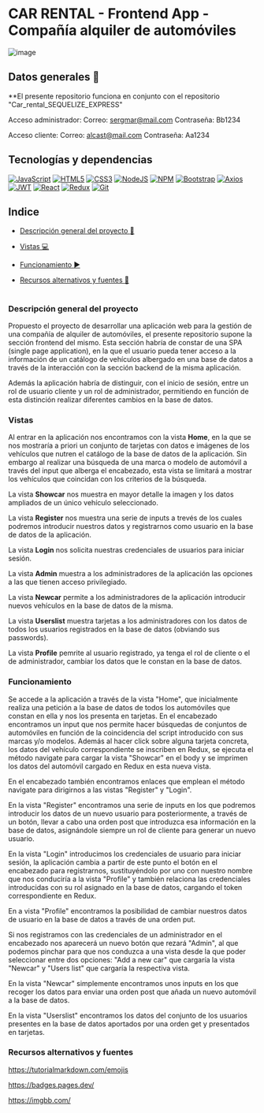 # CAR RENTAL - Frontend App - Compañía alquiler de automóviles
![image](https://i.ibb.co/4VrXmfC/logoCR.jpg)

## Datos generales :paperclip:
**El presente repositorio funciona en conjunto con el repositorio "Car_rental_SEQUELIZE_EXPRESS"

Acceso administrador: 
Correo: sergmar@mail.com  Contraseña: Bb1234

Acceso cliente:
Correo: alcast@mail.com  Contraseña: Aa1234

## Tecnologías y dependencias
[![JavaScript](https://img.shields.io/badge/JavaScript-F7DF1E?logo=javascript&logoColor=000&style=flat)](https://developer.mozilla.org/en-US/docs/Web/JavaScript) [![HTML5](https://img.shields.io/badge/HTML5-E34F26?logo=html5&logoColor=fff&style=flat)](https://developer.mozilla.org/en-US/docs/Glossary/HTML5) [![CSS3](https://img.shields.io/badge/CSS3-1572B6?logo=css3&logoColor=fff&style=flat)](https://developer.mozilla.org/en-US/docs/Web/CSS) [![NodeJS](https://img.shields.io/badge/Node.js-393?logo=nodedotjs&logoColor=fff&style=flat)](https://developer.mozilla.org/en-US/docs/Web/API/Node) [![NPM](https://img.shields.io/badge/npm-CB3837?logo=npm&logoColor=fff&style=flat)](https://docs.npmjs.com/) [![Bootstrap](https://img.shields.io/badge/Bootstrap-7952B3?logo=bootstrap&logoColor=fff&style=flat)](https://getbootstrap.com/docs/4.1/getting-started/introduction/) [![Axios](https://img.shields.io/badge/Axios-5A29E4?logo=axios&logoColor=fff&style=flat)](https://axios-http.com/docs/intro) [![JWT](https://img.shields.io/badge/JSON%20Web%20Tokens-000?logo=jsonwebtokens&logoColor=fff&style=flat)](https://jwt.io/introduction) [![React](https://img.shields.io/badge/React-61DAFB?logo=react&logoColor=000&style=flat)](https://react.dev/learn) [![Redux](https://img.shields.io/badge/Redux-764ABC?logo=redux&logoColor=fff&style=flat)](https://redux.js.org/introduction/getting-started) [![Git](https://img.shields.io/badge/Git-F05032?logo=git&logoColor=fff&style=flat)](https://developer.mozilla.org/en-US/docs/Glossary/Git)


## Indice 

- [Descripción general del proyecto :speech_balloon:](#descripción-general-del-proyecto)

- [Vistas :computer:](#vistas) 

- [Funcionamiento :arrow_forward:](#funcionamiento) 

- [Recursos alternativos y fuentes :art:](#recursos-alternativos-y-fuentes)  

#

### Descripción general del proyecto

Propuesto el proyecto de desarrollar una aplicación web para la gestión de una compañía de alquiler de automóviles, el presente repositorio supone la sección frontend del mismo. Esta sección habría de constar de una SPA (single page application), en la que el usuario pueda tener acceso a la información de un catálogo de vehículos albergado en una base de datos a través de la interacción con la sección backend de la misma aplicación. 

Además la aplicación habría de distinguir, con el inicio de sesión, entre un rol de usuario cliente y un rol de administrador, permitiendo en función de esta distinción realizar diferentes cambios en la base de datos.

### Vistas

Al entrar en la aplicación nos encontramos con la vista **Home**, en la que se nos mostraría a priori un conjunto de tarjetas con datos e imágenes de los vehículos que nutren el catálogo de la base de datos de la aplicación. Sin embargo al realizar una búsqueda de una marca o modelo de automóvil a través del input que alberga el encabezado, esta vista se limitará a mostrar los vehículos que coincidan con los criterios de la búsqueda.

La vista **Showcar** nos muestra en mayor detalle la imagen y los datos ampliados de un único vehículo seleccionado.

La vista **Register** nos muestra una serie de inputs a trevés de los cuales podremos introducir nuestros datos y registrarnos como usuario en la base de datos de la aplicación.

La vista **Login** nos solicita nuestras credenciales de usuarios para iniciar sesión.

La vista **Admin** muestra a los administradores de la aplicación las opciones a las que tienen acceso privilegiado.

La vista **Newcar** permite a los administradores de la aplicación introducir nuevos vehículos en la base de datos de la misma.

La vista **Userslist** muestra tarjetas a los administradores con los datos de todos los usuarios registrados en la base de datos (obviando sus passwords).

La vista **Profile** pemrite al usuario registrado, ya tenga el rol de cliente o el de administrador, cambiar los datos que le constan en la base de datos.

### Funcionamiento

Se accede a la aplicación a través de la vista "Home", que inicialmente realiza una petición a la base de datos de todos los automóviles que constan en ella y nos los presenta en tarjetas. En el encabezado encontramos un input que nos permite hacer búsquedas de conjuntos de automóviles en función de la coincidencia del script introducido con sus marcas y/o modelos. Además al hacer click sobre alguna tarjeta concreta, los datos del vehículo correspondiente se inscriben en Redux, se ejecuta el método navigate para cargar la vista "Showcar" en el body y se imprimen los datos del automóvil cargado en Redux en esta nueva vista.

En el encabezado también encontramos enlaces que emplean el método navigate para dirigirnos a las vistas "Register" y "Login". 

En la vista "Register" encontramos una serie de inputs en los que podremos introducir los datos de un nuevo usuario para posteriormente, a través de un botón, llevar a cabo una orden post que introduzca esa información en la base de datos, asignándole siempre un rol de cliente para generar un nuevo usuario. 

En la vista "Login" introducimos los credenciales de usuario para iniciar sesión, la aplicación cambia a partir de este punto el botón en el encabezado para registrarnos, sustituyéndolo por uno con nuestro nombre que nos conduciría a la vista "Profile" y también relaciona las credenciales introducidas con su rol asignado en la base de datos, cargando el token correspondiente en Redux.

En a vista "Profile" encontramos la posibilidad de cambiar nuestros datos de usuario en la base de datos a través de una orden put.

Si nos registramos con las credenciales de un administrador en el encabezado nos aparecerá un nuevo botón que rezará "Admin", al que podemos pinchar para que nos conduzca a una vista desde la que poder seleccionar entre dos opciones: "Add a new car" que cargaría la vista "Newcar" y "Users list" que cargaría la respectiva vista.

En la vista "Newcar" simplemente encontramos unos inputs en los que recoger los datos para enviar una orden post que añada un nuevo automóvil a la base de datos.

En la vista "Userslist" encontramos los datos del conjunto de los usuarios presentes en la base de datos aportados por una orden get y presentados en tarjetas.

### Recursos alternativos y fuentes

https://tutorialmarkdown.com/emojis

https://badges.pages.dev/

https://imgbb.com/
